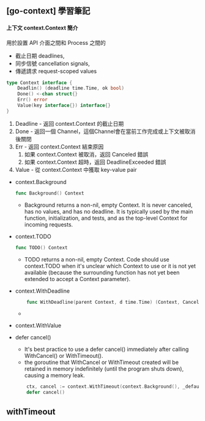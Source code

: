 ## [go-context] 學習筆記

#### 上下文 context.Context 簡介
用於設置 API 介面之間和 Process 之間的
* 截止日期 deadlines,
* 同步信號 cancellation signals,
* 傳遞請求 request-scoped values

```go
type Context interface {
    Deadlin() (deadline time.Time, ok bool)
    Done() <-chan struct{}
    Err() error
    Value(key interface{}) interface{}
}

```
1. Deadline - 返回 context.Context 的截止日期
2. Done - 返回一個 Channel，這個Channel會在當前工作完成或上下文被取消後關閉
3. Err - 返回 context.Context 結束原因
   1. 如果 context.Context 被取消，返回 Canceled 錯誤
   2. 如果 context.Context 超時，返回 DeadlineExceeded 錯誤
4. Value -  從 context.Context 中獲取 key-value pair



* context.Background
    ```go
    func Background() Context
    ```
    + Background returns a non-nil, empty Context. It is never canceled, has no values, and has no deadline. It is typically used by the main function, initialization, and tests, and as the top-level Context for incoming requests.

* context.TODO
    ```go
    func TODO() Context
    ```
    + TODO returns a non-nil, empty Context. Code should use context.TODO when it's unclear which Context to use or it is not yet available (because the surrounding function has not yet been extended to accept a Context parameter).
* context.WithDeadline
    ```go
        func WithDeadline(parent Context, d time.Time) (Context, CancelFunc)
    ```
    +
* context.WithValue


* defer cancel()
    + It's best practice to use a defer cancel() immediately after calling WithCancel() or WithTimeout().
    + the goroutine that WithCancel or WithTimeout created will be retained in memory indefinitely (until the program shuts down), causing a memory leak.
    ```go
        ctx, cancel := context.WithTimeout(context.Background(), _defaultConnectTimeout)
        defer cancel()

    ```

## withTimeout


